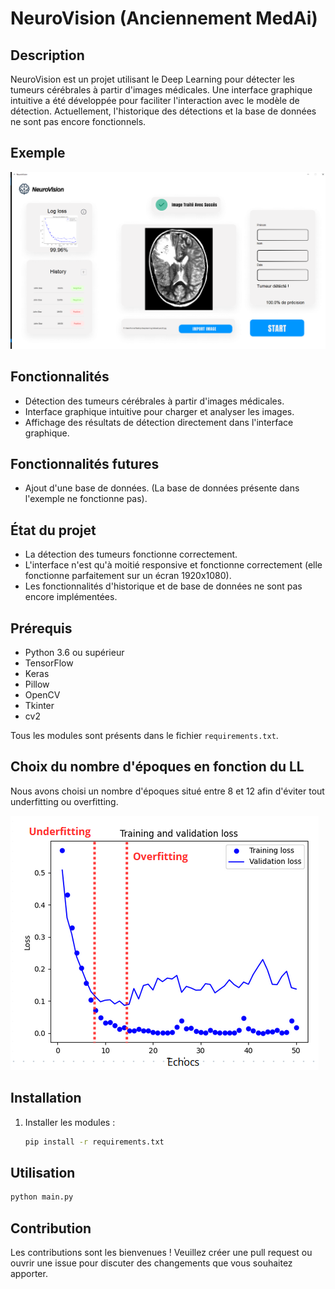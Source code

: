 # NeuroVision (Anciennement MedAi)

## Description

NeuroVision est un projet utilisant le Deep Learning pour détecter les tumeurs cérébrales à partir d'images médicales. Une interface graphique intuitive a été développée pour faciliter l'interaction avec le modèle de détection. Actuellement, l'historique des détections et la base de données ne sont pas encore fonctionnels.

## Exemple

![Brain Tumor Detection](readme/interface.png)

## Fonctionnalités

- Détection des tumeurs cérébrales à partir d'images médicales.
- Interface graphique intuitive pour charger et analyser les images.
- Affichage des résultats de détection directement dans l'interface graphique.

## Fonctionnalités futures

- Ajout d'une base de données. (La base de données présente dans l'exemple ne fonctionne pas).

## État du projet

- La détection des tumeurs fonctionne correctement.
- L'interface n'est qu'à moitié responsive et fonctionne correctement (elle fonctionne parfaitement sur un écran 1920x1080).
- Les fonctionnalités d'historique et de base de données ne sont pas encore implémentées.

## Prérequis

- Python 3.6 ou supérieur
- TensorFlow
- Keras
- Pillow
- OpenCV
- Tkinter
- cv2

Tous les modules sont présents dans le fichier `requirements.txt`.

## Choix du nombre d'époques en fonction du LL

Nous avons choisi un nombre d'époques situé entre 8 et 12 afin d'éviter tout underfitting ou overfitting.

![Brain Tumor Detection](readme/sweetpoint.png)

## Installation

1. Installer les modules :
   ```bash
   pip install -r requirements.txt
   ```

## Utilisation

```bash
python main.py
```

## Contribution

Les contributions sont les bienvenues ! Veuillez créer une pull request ou ouvrir une issue pour discuter des changements que vous souhaitez apporter.
